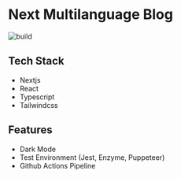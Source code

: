 # Next Multilanguage Blog

![build](https://github.com/yagizhanavci/next-blog/workflows/deploy%20website/badge.svg)

## Tech Stack
* Nextjs
* React
* Typescript
* Tailwindcss

## Features
* Dark Mode
* Test Environment (Jest, Enzyme, Puppeteer)
* Github Actions Pipeline